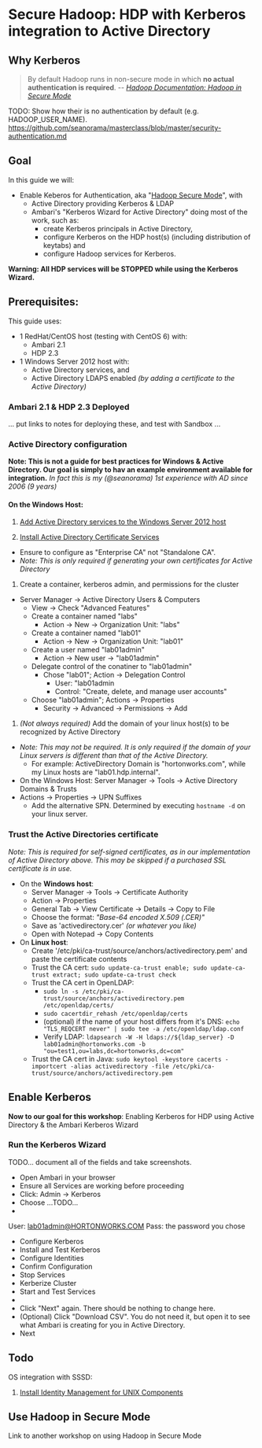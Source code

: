 # Secure Hadoop: HDP with Kerberos integration to Active Directory

## Why Kerberos

> By default Hadoop runs in non-secure mode in which **no actual authentication is required**. -- *[Hadoop Documentation: Hadoop in Secure Mode](https://hadoop.apache.org/docs/stable/hadoop-project-dist/hadoop-common/SecureMode.html)*

TODO: Show how their is no authentication by default (e.g. HADOOP_USER_NAME). https://github.com/seanorama/masterclass/blob/master/security-authentication.md

## Goal

In this guide we will:
- Enable Keberos for Authentication, aka "[Hadoop Secure Mode](https://hadoop.apache.org/docs/stable/hadoop-project-dist/hadoop-common/SecureMode.html)", with
  - Active Directory providing Kerberos & LDAP
  - Ambari's "Kerberos Wizard for Active Directory" doing most of the work, such as:
    - create Kerberos principals in Active Directory,
    - configure Kerberos on the HDP host(s) (including distribution of keytabs) and
    - configure Hadoop services for Kerberos.

**Warning: All HDP services will be STOPPED while using the Kerberos Wizard.**

## Prerequisites:

This guide uses:
- 1 RedHat/CentOS host (testing with CentOS 6) with:
  - Ambari 2.1
  - HDP 2.3
- 1 Windows Server 2012 host with:
  - Active Directory services, and
  - Active Directory LDAPS enabled *(by adding a certificate to the Active Directory)*

### Ambari 2.1 & HDP 2.3 Deployed

... put links to notes for deploying these, and test with Sandbox ...

### Active Directory configuration

**Note: This is not a guide for best practices for Windows & Active Directory. Our goal is simply to hav an example environment available for integration.** *In fact this is my (@seanorama) 1st experience with AD since 2006 (9 years)*

#### On the Windows Host: 
1. [Add Active Directory services to the Windows Server 2012 host](http://social.technet.microsoft.com/wiki/contents/articles/12370.windows-server-2012-set-up-your-first-domain-controller-step-by-step.aspx)

1. [Install Active Directory Certificate Services](https://technet.microsoft.com/en-us/library/jj717285.aspx)
  - Ensure to configure as "Enterprise CA" not "Standalone CA".
  - *Note: This is only required if generating your own certificates for Active Directory*

1. Create a container, kerberos admin, and permissions for the cluster
  - Server Manager -> Active Directory Users & Computers
    - View -> Check "Advanced Features"
    - Create a container named "labs"
      - Action -> New -> Organization Unit: "labs"
    - Create a container named "lab01"
      - Action -> New -> Organization Unit: "lab01"
    - Create a user named "lab01admin"
      - Action -> New user -> "lab01admin"
    - Delegate control of the conatiner to "lab01admin"
      - Chose "lab01"; Action -> Delegation Control
        - User: "lab01admin
        - Control: "Create, delete, and manage user accounts"
    - Choose "lab01admin"; Actions -> Properties
      - Security -> Advanced -> Permissions -> Add

1. *(Not always required)* Add the domain of your linux host(s) to be recognized by Active Directory
  - *Note: This may not be required. It is only required if the domain of your Linux servers is different than that of the Active Directory.*
    - For example: ActiveDirectory Domain is "hortonworks.com", while my Linux hosts are "lab01.hdp.internal".
  - On the Windows Host: Server Manager -> Tools -> Active Directory Domains & Trusts
  - Actions -> Properties -> UPN Suffixes
    - Add the alternative SPN. Determined by executing `hostname -d` on your linux server.

### Trust the Active Directories certificate

*Note: This is required for self-signed certificates, as in our implementation of Active Directory above. This may be skipped if a purchased SSL certificate is in use.*

  - On the **Windows host**:
    - Server Manager -> Tools -> Certificate Authority
    - Action -> Properties
    - General Tab -> View Certificate -> Details -> Copy to File
    - Choose the format: *"Base-64 encoded X.509 (.CER)"*
    - Save as 'activedirectory.cer' *(or whatever you like)*
    - Open with Notepad -> Copy Contents
  - On **Linux host**:
    - Create '/etc/pki/ca-trust/source/anchors/activedirectory.pem' and paste the certificate contents
    - Trust the CA cert: `sudo update-ca-trust enable; sudo update-ca-trust extract; sudo update-ca-trust check`
    - Trust the CA cert in OpenLDAP:
      - `sudo ln -s /etc/pki/ca-trust/source/anchors/activedirectory.pem /etc/openldap/certs/`
      - `sudo cacertdir_rehash /etc/openldap/certs`
      - (optional) if the name of your host differs from it's DNS: `echo "TLS_REQCERT never" | sudo tee -a /etc/openldap/ldap.conf`
      - Verify LDAP: `ldapsearch -W -H ldaps://${ldap_server} -D lab01admin@hortonworks.com -b "ou=test1,ou=labs,dc=hortonworks,dc=com"`
    - Trust the CA cert in Java: `sudo keytool -keystore cacerts -importcert -alias activedirectory -file /etc/pki/ca-trust/source/anchors/activedirectory.pem`

## Enable Kerberos

**Now to our goal for this workshop**: Enabling Kerberos for HDP using Active Directory & the Ambari Kerberos Wizard

### Run the Kerberos Wizard

TODO... document all of the fields and take screenshots.

- Open Ambari in your browser
- Ensure all Services are working before proceeding
- Click: Admin -> Kerberos
- Choose ...TODO...
- 
User: lab01admin@HORTONWORKS.COM
Pass: the password you chose


- Configure Kerberos
- Install and Test Kerberos
- Configure Identities
- Confirm Configuration
- Stop Services
- Kerberize Cluster
- Start and Test Services
- 
- Click "Next" again. There should be nothing to change here.
- (Optional) Click "Download CSV". You do not need it, but open it to see what Ambari is creating for you in Active Directory.
- Next



## Todo

OS integration with SSSD:
1. [Install Identity Management for UNIX Components](https://msdn.microsoft.com/en-us/library/cc731178.aspx)


## Use Hadoop in Secure Mode

Link to another workshop on using Hadoop in Secure Mode
